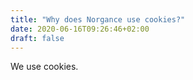 ```yaml
---
title: "Why does Norgance use cookies?"
date: 2020-06-16T09:26:46+02:00
draft: false
---
```


We use cookies.
